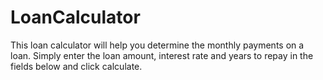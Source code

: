 # LoanCalculator
This loan calculator will help you determine the monthly payments on a loan. Simply enter the loan amount, interest rate and years to repay in the fields below and click calculate.
